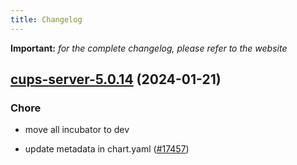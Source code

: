 ```yaml
---
title: Changelog
---
```


**Important:**
*for the complete changelog, please refer to the website*



## [cups-server-5.0.14](https://github.com/truecharts/charts/compare/cups-server-5.0.13...cups-server-5.0.14) (2024-01-21)

### Chore



- move all incubator to dev

- update metadata in chart.yaml ([#17457](https://github.com/truecharts/charts/issues/17457))